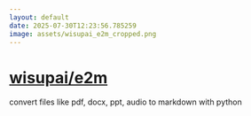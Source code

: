 ```yaml
---
layout: default
date: 2025-07-30T12:23:56.785259
image: assets/wisupai_e2m_cropped.png
---
```


# [wisupai/e2m](https://github.com/wisupai/e2m)

convert files like pdf, docx, ppt, audio to markdown with python
